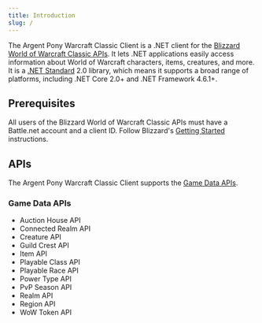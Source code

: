 ```yaml
---
title: Introduction
slug: /
---
```


The Argent Pony Warcraft Classic Client is a .NET client for the [Blizzard World of Warcraft Classic APIs](https://develop.battle.net/documentation/world-of-warcraft-classic).  It lets .NET applications easily access information about World of Warcraft characters, items, creatures, and more.  It is a [.NET Standard](https://docs.microsoft.com/en-us/dotnet/standard/net-standard) 2.0 library, which means it supports a broad range of platforms, including .NET Core 2.0+ and .NET Framework 4.6.1+.

## Prerequisites

All users of the Blizzard World of Warcraft Classic APIs must have a Battle.net account and a client ID.  Follow Blizzard's [Getting Started](https://develop.battle.net/documentation/guides/getting-started) instructions.

## APIs

The Argent Pony Warcraft Classic Client supports the [Game Data APIs](https://develop.battle.net/documentation/world-of-warcraft-classic/game-data-apis).

### Game Data APIs

- Auction House API
- Connected Realm API
- Creature API
- Guild Crest API
- Item API
- Playable Class API
- Playable Race API
- Power Type API
- PvP Season API
- Realm API
- Region API
- WoW Token API
